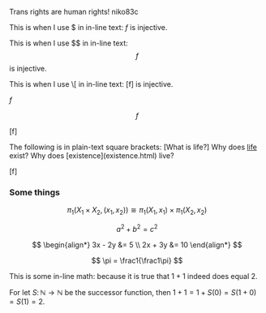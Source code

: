 <script>
MathJax = {
  tex: {
    inlineMath: [['$', '$'], ['\\(', '\\)']]
    displayMath: [['$$', '$$'], ['\[','\]']]
  },
  svg: {
    fontCache: 'global'
  }
};
</script>
<script type="text/javascript" id="MathJax-script" async
  src="https://cdn.jsdelivr.net/npm/mathjax@3/es5/tex-svg.js">
</script>


<link rel="shortcut icon" type="image/x-icon" href="/favicon.ico">

Trans rights are human rights! niko83c

This is when I use \$ in in-line text: $f$ is injective.

This is when I use \$\$ in in-line text: $$f$$ is injective.

This is when I use \\[ in in-line text: \[f\] is injective.

$f$

$$f$$

\[f\]

The following is in plain-text square brackets: [What is life?] Why does [life](laifu.html) exist? Why does \[existence](existence.html) live?

\[f\]


### Some things
$$
\pi_1(X_1 \times X_2, (x_1,x_2)) \cong \pi_1(X_1,x_1) \times \pi_1(X_2,x_2)
$$

$$
a^2 + b^2 = c^2
$$

$$
\begin{align*}
3x - 2y &= 5 \\
2x + 3y &= 10
\end{align*}
$$

$$
\pi = \frac1{\frac1\pi}
$$

This is some in-line math: because it is true that $1 + 1$ indeed does equal $2$.

For let $S \colon \mathbb N \to \mathbb N$ be the successor function, then $1 + 1 = 1 + S(0) = S(1 + 0) = S(1) = 2$.
